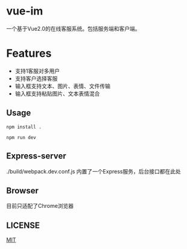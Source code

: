 # vue-im
一个基于Vue2.0的在线客服系统。包括服务端和客户端。

# Features
* 支持1客服对多用户
* 支持客户选择客服
* 输入框支持文本、图片、表情、文件传输
* 输入框支持粘贴图片、文本表情混合

## Usage
```
npm install .

npm run dev
```
## Express-server
./build/webpack.dev.conf.js 内置了一个Express服务，后台接口都在此处


## Browser
目前只适配了Chrome浏览器

## LICENSE
[MIT](https://zh.wikipedia.org/wiki/MIT%E8%A8%B1%E5%8F%AF%E8%AD%89)	